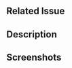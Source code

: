 ## Related Issue

<!-- If there is no issue number, the PR will not be merged. Therefore, please ensure that the issue number is added eg. "issue#NO" -->

## Description

<!-- Please provide more context or information for us to properly rewrite your statement  -->

## Screenshots

<!-- Add screenshots to preview the changes  -->